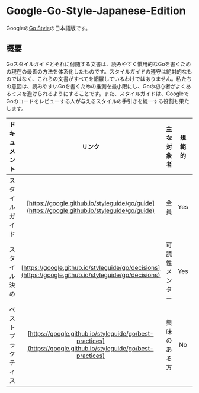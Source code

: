 # Google-Go-Style-Japanese-Edition

Googleの[Go Style](https://google.github.io/styleguide/go/)の日本語版です。

## 概要

Goスタイルガイドとそれに付随する文書は、読みやすく慣用的なGoを書くための現在の最善の方法を体系化したものです。スタイルガイドの遵守は絶対的なものではなく、これらの文書がすべてを網羅しているわけではありません。私たちの意図は、読みやすいGoを書くための推測を最小限にし、Goの初心者がよくあるミスを避けられるようにすることです。また、スタイルガイドは、GoogleでGoのコードをレビューする人が与えるスタイルの手引きを統一する役割も果たします。


| ドキュメント | リンク | 主な対象者 | 規範的 | 標準的 |
| :---: | :---: | :---: | :---: | :---: |
| スタイルガイド | [https://google.github.io/styleguide/go/guide](https://google.github.io/styleguide/go/guide) | 全員 | Yes | Yes |
| スタイル決め | [https://google.github.io/styleguide/go/decisions](https://google.github.io/styleguide/go/decisions) | 可読性メンター | Yes | No |
| ベストプラクティス | [https://google.github.io/styleguide/go/best-practices](https://google.github.io/styleguide/go/best-practices) | 興味のある方 | No | No |
